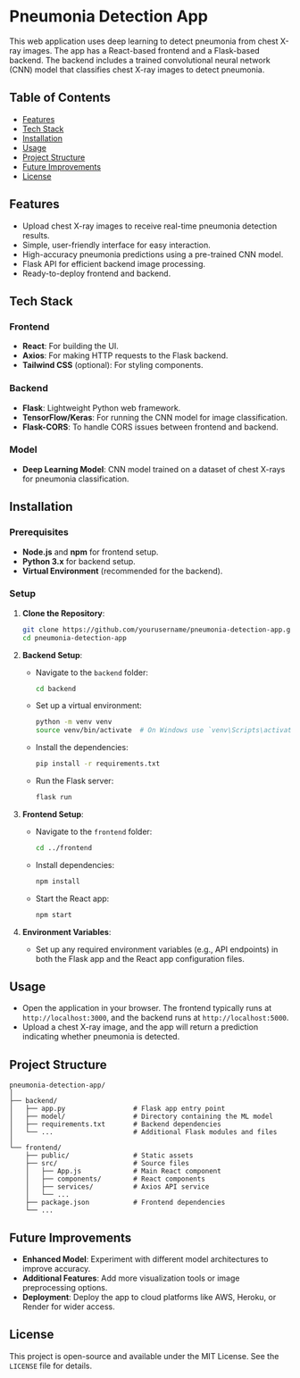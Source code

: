 # Pneumonia Detection App

This web application uses deep learning to detect pneumonia from chest X-ray images. The app has a React-based frontend and a Flask-based backend. The backend includes a trained convolutional neural network (CNN) model that classifies chest X-ray images to detect pneumonia.

## Table of Contents

- [Features](#features)
- [Tech Stack](#tech-stack)
- [Installation](#installation)
- [Usage](#usage)
- [Project Structure](#project-structure)
- [Future Improvements](#future-improvements)
- [License](#license)

## Features

- Upload chest X-ray images to receive real-time pneumonia detection results.
- Simple, user-friendly interface for easy interaction.
- High-accuracy pneumonia predictions using a pre-trained CNN model.
- Flask API for efficient backend image processing.
- Ready-to-deploy frontend and backend.

## Tech Stack

### Frontend
- **React**: For building the UI.
- **Axios**: For making HTTP requests to the Flask backend.
- **Tailwind CSS** (optional): For styling components.

### Backend
- **Flask**: Lightweight Python web framework.
- **TensorFlow/Keras**: For running the CNN model for image classification.
- **Flask-CORS**: To handle CORS issues between frontend and backend.

### Model
- **Deep Learning Model**: CNN model trained on a dataset of chest X-rays for pneumonia classification.

## Installation

### Prerequisites
- **Node.js** and **npm** for frontend setup.
- **Python 3.x** for backend setup.
- **Virtual Environment** (recommended for the backend).

### Setup

1. **Clone the Repository**:
    ```bash
    git clone https://github.com/yourusername/pneumonia-detection-app.git
    cd pneumonia-detection-app
    ```

2. **Backend Setup**:
   - Navigate to the `backend` folder:
     ```bash
     cd backend
     ```
   - Set up a virtual environment:
     ```bash
     python -m venv venv
     source venv/bin/activate  # On Windows use `venv\Scripts\activate`
     ```
   - Install the dependencies:
     ```bash
     pip install -r requirements.txt
     ```
   - Run the Flask server:
     ```bash
     flask run
     ```

3. **Frontend Setup**:
   - Navigate to the `frontend` folder:
     ```bash
     cd ../frontend
     ```
   - Install dependencies:
     ```bash
     npm install
     ```
   - Start the React app:
     ```bash
     npm start
     ```

4. **Environment Variables**:
   - Set up any required environment variables (e.g., API endpoints) in both the Flask app and the React app configuration files.

## Usage

- Open the application in your browser. The frontend typically runs at `http://localhost:3000`, and the backend runs at `http://localhost:5000`.
- Upload a chest X-ray image, and the app will return a prediction indicating whether pneumonia is detected.

## Project Structure

```
pneumonia-detection-app/
│
├── backend/
│   ├── app.py                 # Flask app entry point
│   ├── model/                 # Directory containing the ML model
│   ├── requirements.txt       # Backend dependencies
│   └── ...                    # Additional Flask modules and files
│
└── frontend/
    ├── public/                # Static assets
    ├── src/                   # Source files
    │   ├── App.js             # Main React component
    │   ├── components/        # React components
    │   ├── services/          # Axios API service
    │   └── ...
    ├── package.json           # Frontend dependencies
    └── ...
```

## Future Improvements

- **Enhanced Model**: Experiment with different model architectures to improve accuracy.
- **Additional Features**: Add more visualization tools or image preprocessing options.
- **Deployment**: Deploy the app to cloud platforms like AWS, Heroku, or Render for wider access.

## License

This project is open-source and available under the MIT License. See the `LICENSE` file for details.
